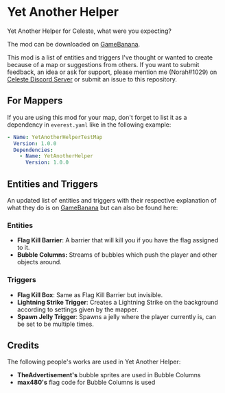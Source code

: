 # Yet Another Helper
Yet Another Helper for Celeste, what were you expecting?

The mod can be downloaded on [GameBanana](https://gamebanana.com/gamefiles/13148).

This mod is a list of entities and triggers I've thought or wanted to create because of a map or suggestions from others. If you want to submit feedback, an idea or ask for support, please mention me (Norah#1029) on [Celeste Discord Server](https://discord.gg/celeste) or submit an issue to this repository.

## For Mappers
If you are using this mod for your map, don't forget to list it as a dependency in `everest.yaml` like in the following example:
```yaml
- Name: YetAnotherHelperTestMap
  Version: 1.0.0
  Dependencies:
    - Name: YetAnotherHelper
      Version: 1.0.0
```

## Entities and Triggers
An updated list of entities and triggers with their respective explanation of what they do is on [GameBanana](https://gamebanana.com/gamefiles/13148) but can also be found here:

### Entities
- **Flag Kill Barrier**: A barrier that will kill you if you have the flag assigned to it.
- **Bubble Columns:** Streams of bubbles which push the player and other objects around.

### Triggers
- **Flag Kill Box**: Same as Flag Kill Barrier but invisible.
- **Lightning Strike Trigger**: Creates a Lightning Strike on the background according to settings given by the mapper.
- **Spawn Jelly Trigger**: Spawns a jelly where the player currently is, can be set to be multiple times.

## Credits
The following people's works are used in Yet Another Helper:
- **TheAdvertisement's** bubble sprites are used in Bubble Columns
- **max480's** flag code for Bubble Columns is used
